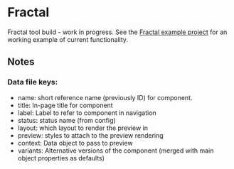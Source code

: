 # Fractal

Fractal tool build - work in progress. See the [Fractal example project](https://github.com/frctl/example) for an working example of current functionality.

## Notes

### Data file keys:

* name: short reference name (previously ID) for component.
* title: In-page title for component
* label: Label to refer to component in navigation
* status: status name (from config) 
* layout: which layout to render the preview in
* preview: styles to attach to the preview rendering
* context: Data object to pass to preview
* variants: Alternative versions of the component (merged with main object properties as defaults)

